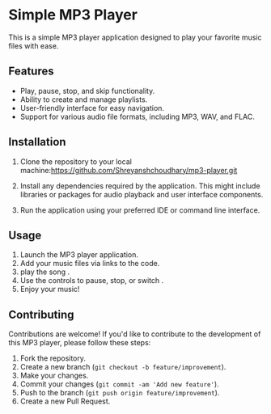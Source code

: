 

# Simple MP3 Player

This is a simple MP3 player application designed to play your favorite music files with ease.

## Features

- Play, pause, stop, and skip functionality.
- Ability to create and manage playlists.
- User-friendly interface for easy navigation.
- Support for various audio file formats, including MP3, WAV, and FLAC.

## Installation

1. Clone the repository to your local machine:https://github.com/Shreyanshchoudhary/mp3-player.git

2. Install any dependencies required by the application. This might include libraries or packages for audio playback and user interface components.

3. Run the application using your preferred IDE or command line interface.

## Usage

1. Launch the MP3 player application.
2. Add your music files via links to the code.
3. play the song .
4. Use the controls to pause, stop, or switch .
5. Enjoy your music!

## Contributing

Contributions are welcome! If you'd like to contribute to the development of this MP3 player, please follow these steps:

1. Fork the repository.
2. Create a new branch (`git checkout -b feature/improvement`).
3. Make your changes.
4. Commit your changes (`git commit -am 'Add new feature'`).
5. Push to the branch (`git push origin feature/improvement`).
6. Create a new Pull Request.





